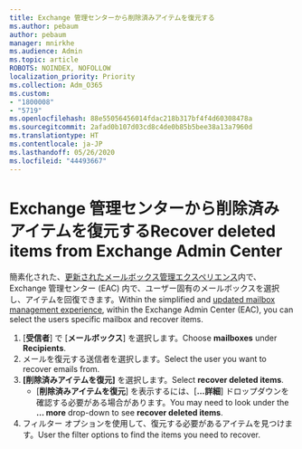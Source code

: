 ```yaml
---
title: Exchange 管理センターから削除済みアイテムを復元する
ms.author: pebaum
author: pebaum
manager: mnirkhe
ms.audience: Admin
ms.topic: article
ROBOTS: NOINDEX, NOFOLLOW
localization_priority: Priority
ms.collection: Adm_O365
ms.custom:
- "1800008"
- "5719"
ms.openlocfilehash: 88e55056456014fdac218b317bf4f4d60308478a
ms.sourcegitcommit: 2afad0b107d03cd8c4de0b85b5bee38a13a7960d
ms.translationtype: HT
ms.contentlocale: ja-JP
ms.lasthandoff: 05/26/2020
ms.locfileid: "44493667"
---
```

# <a name="recover-deleted-items-from-exchange-admin-center"></a><span data-ttu-id="a545f-102">Exchange 管理センターから削除済みアイテムを復元する</span><span class="sxs-lookup"><span data-stu-id="a545f-102">Recover deleted items from Exchange Admin Center</span></span>

<span data-ttu-id="a545f-103">簡素化された、[更新されたメールボックス管理エクスペリエンス](https://admin.exchange.microsoft.com/#/mailboxes)内で、Exchange 管理センター (EAC) 内で、ユーザー固有のメールボックスを選択し、アイテムを回復できます。</span><span class="sxs-lookup"><span data-stu-id="a545f-103">Within the simplified and [updated mailbox management experience](https://admin.exchange.microsoft.com/#/mailboxes), within the Exchange Admin Center (EAC), you can select the users specific mailbox and recover items.</span></span>

1. <span data-ttu-id="a545f-104">[**受信者**] で [**メールボックス**] を選択します。</span><span class="sxs-lookup"><span data-stu-id="a545f-104">Choose **mailboxes** under **Recipients**.</span></span>
2. <span data-ttu-id="a545f-105">メールを復元する送信者を選択します。</span><span class="sxs-lookup"><span data-stu-id="a545f-105">Select the user you want to recover emails from.</span></span>
3. <span data-ttu-id="a545f-106">**[削除済みアイテムを復元]** を選択します。</span><span class="sxs-lookup"><span data-stu-id="a545f-106">Select **recover deleted items**.</span></span>
    - <span data-ttu-id="a545f-107">[**削除済みアイテムを復元**] を表示するには、[**…詳細**] ドロップダウンを確認する必要がある場合があります。</span><span class="sxs-lookup"><span data-stu-id="a545f-107">You may need to look under the **… more** drop-down to see **recover deleted items**.</span></span>
4. <span data-ttu-id="a545f-108">フィルター オプションを使用して、復元する必要があるアイテムを見つけます。</span><span class="sxs-lookup"><span data-stu-id="a545f-108">User the filter options to find the items you need to recover.</span></span>
